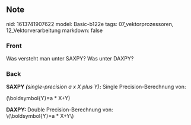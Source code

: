## Note
nid: 1613741907622
model: Basic-b122e
tags: 07_vektorprozessoren, 12_Vektorverarbeitung
markdown: false

### Front
Was versteht man unter SAXPY? Was unter DAXPY?

### Back
<b>SAXPY <i>(</i></b><i>single-precision a x X plus Y)</i><b>:</b> Single Precision-Berechnung von:<div>\(\boldsymbol{Y}=a * X+Y\)
</div><div>
</div><div><b>DAXPY:</b> Double Precision-Berechnung von:</div><div>\(\boldsymbol{Y}=a * X+Y\)
</div>
